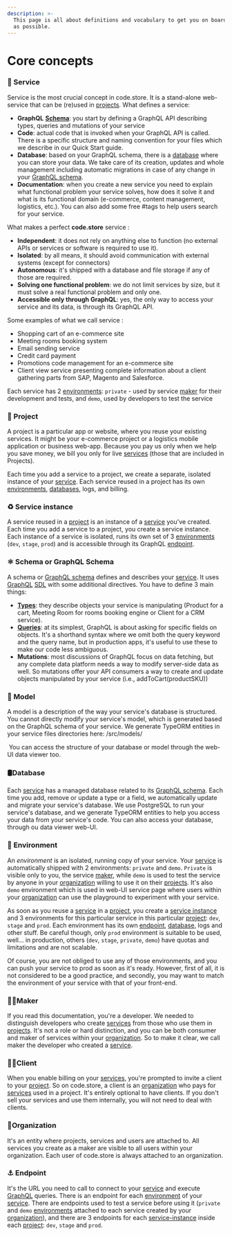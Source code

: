 ```yaml
---
description: >-
  This page is all about definitions and vocabulary to get you on board as fast
  as possible.
---
```


# Core concepts

### 🧱 Service

Service is the most crucial concept in code.store. It is a stand-alone web-service that can be \(re\)used in [projects](core-concepts.md#project). What defines a service:‌

* **GraphQL** [**Schema**](core-concepts.md#schema-or-graphql-schema): you start by defining a GraphQL API describing types, queries and mutations of your service
* **Code**: actual code that is invoked when your GraphQL API is called. There is a specific structure and naming convention for your files which we describe in our Quick Start guide.
* **Database**: based on your GraphQL schema, there is a [database](core-concepts.md#database) where you can store your data. We take care of its creation, updates and whole management including automatic migrations in case of any change in your [GraphQL schema](core-concepts.md#schema-or-graphql-schema).
* **Documentation**: when you create a new service you need to explain what functional problem your service solves, how does it solve it and what is its functional domain \(e-commerce, content management, logistics, etc.\). You can also add some free \#tags to help users search for your service.

What makes a perfect **code.store** service :

* **Independent**: it does not rely on anything else to function \(no external APIs or services or software is required to use it\).
* **Isolated**: by all means, it should avoid communication with external systems \(except for connectors\)
* **Autonomous**: it's shipped with a database and file storage if any of those are required.
* **Solving one functional problem**: we do not limit services by size, but it must solve a real functional problem and only one. 
* **Accessible only through GraphQL**: yes, the only way to access your service and its data, is through its GraphQL API. 

Some examples of what we call service : ‌

* Shopping cart of an e-commerce site
* Meeting rooms booking system 
* Email sending service
* Credit card payment
* Promotions code management for an e-commerce site
* Client view service presenting complete information about a client gathering parts from SAP, Magento and Salesforce.

Each service has 2 [environments](core-concepts.md#environment): `private` - used by service [maker](core-concepts.md#maker) for their development and tests, and `demo`, used by developers to test the service 

### 🚧 Project

A project is a particular app or website, where you reuse your existing services. It might be your e-commerce project or a logistics mobile application or business web-app. Because you pay us only when we help you save money, we bill you only for live [services](core-concepts.md#service-instance) \(those that are included in Projects\).

Each time you add a service to a project, we create a separate, isolated instance of your [service](core-concepts.md#service-instance). Each service reused in a project has its own [environments](core-concepts.md#environment), [databases](core-concepts.md#database), logs, and billing. 

### ♻️ Service instance

A service reused in a [project](core-concepts.md#project) is an instance of a [service](core-concepts.md#service) you've created. Each time you add a service to a project, you create a service instance. Each instance of a service is isolated, runs its own set of 3 [environments](core-concepts.md#environment) \(`dev`, `stage`, `prod`\) and is accessible through its GraphQL [endpoint](core-concepts.md#endpoint).

### ⚛ Schema or GraphQL Schema

A schema or [GraphQL schema](core-concepts.md#schema-or-graphql-schema) defines and describes your [service](core-concepts.md#service). It uses [GraphQL](https://graphql.org/) [SDL](https://graphql.org/learn/schema/) with some additional directives. You have to define 3 main things:

* [**Types**](../recipes/graphql-schemas.md#graphql-types): they describe objects your service is manipulating \(Product for a cart, Meeting Room for rooms booking engine or Client for a CRM service\).
* [**Queries**](../recipes/graphql-schemas.md#graphql-queries-execution): at its simplest, GraphQL is about asking for specific fields on objects. It's a shorthand syntax where we omit both the query keyword and the query name, but in production apps, it's useful to use these to make our code less ambiguous. 
* **Mutations**: most discussions of GraphQL focus on data fetching, but any complete data platform needs a way to modify server-side data as well. So mutations offer your API consumers a way to create and update objects manipulated by your service \(i.e., addToCart\(productSKU\)\)

### 📁 Model

A model is a description of the way your service's database is structured. You cannot directly modify your service's model, which is generated based on the GraphQL schema of your service. We generate TypeORM entities in your service files directories here: /src/models/

‌ You can access the structure of your database or model through the web-UI data viewer too.

### 🛢Database

Each [service](core-concepts.md#service) has a managed database related to its [GraphQL schema](core-concepts.md#schema-or-graphql-schema). Each time you add, remove or update a type or a field, we automatically update and migrate your service's database. We use PostgreSQL to run your service's database, and we generate TypeORM entities to help you access your data from your service's code. You can also access your database, through ou data viewer web-UI.

### 🍱 Environment

An _environment_ is an isolated, running copy of your service. Your [service](core-concepts.md#service) is automatically shipped with 2 environments: `private` and `demo`. `Private` is visible only to you, the service [maker](core-concepts.md#maker), while `demo` is used to test the service by anyone in your [organization](core-concepts.md#organization) willing to use it on their [projects](core-concepts.md#project). It's also `demo` environment which is used in web-UI service page where users within your [organization](/@code-store/s/docs/~/drafts/-M8VZKsTXFD524H5zY8_/getting-started/core-concepts#organization) can use the playground to experiment with your service.

As soon as you reuse a [service](core-concepts.md#service) in a [project](core-concepts.md#project), you create a [service instance](core-concepts.md#service-instance) and 3 environments for this particular service in this particular [project](core-concepts.md#project): `dev`, `stage` and `prod`. Each environment has its own [endpoint](core-concepts.md#endpoint), [database](core-concepts.md#database), logs and other stuff. Be careful though, only `prod` environment is suitable to be used, well... in production, others \(`dev`, `stage`, `private`, `demo`\) have quotas and limitations and are not scalable.

Of course, you are not obliged to use any of those environments, and you can push your service to prod as soon as it's ready. However, first of all, it is not considered to be a good practice, and secondly, you may want to match the environment of your service with that of your front-end.

### 👷‍♀️Maker

If you read this documentation, you're a developer. We needed to distinguish developers who create [services](core-concepts.md#service) from those who use them in [projects](core-concepts.md#project). It's not a role or hard distinction, and you can be both consumer and maker of services within your [organization](core-concepts.md#organization). So to make it clear, we call maker the developer who created a [service](core-concepts.md#service).

### 🤷‍♂️Client

When you enable billing on your [services](core-concepts.md#service), you're prompted to invite a client to your [project](core-concepts.md#project). So on code.store, a client is an [organization](core-concepts.md#organization) who pays for [services](core-concepts.md#service) used in a project. It's entirely optional to have clients. If you don't sell your services and use them internally, you will not need to deal with clients.

### 🏢Organization

It's an entity where projects, services and users are attached to. All services you create as a maker are visible to all users within your organization. Each user of code.store is always attached to an organization.

### ⚓ Endpoint

It's the URL you need to call to connect to your [service](core-concepts.md#service) and execute [GraphQL](core-concepts.md#schema-or-graphql-schema) queries. There is an endpoint for each [environment](core-concepts.md#environment) of your [service](core-concepts.md#service). There are endpoints used to test a service before using it \(`private` and `demo` [environments](core-concepts.md#environment) attached to each service created by your [organization](core-concepts.md#organization)\), and there are 3 endpoints for each [service-instance](core-concepts.md#service-instance) inside each [project](core-concepts.md#project): `dev`, `stage` and `prod`.

